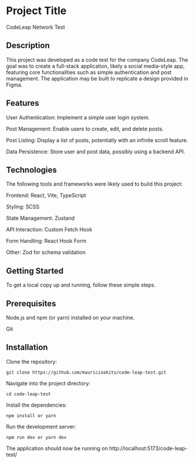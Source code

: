 # Project Title
CodeLeap Network Test

## Description
This project was developed as a code test for the company CodeLeap. The goal was to create a full-stack application, likely a social media-style app, featuring core functionalities such as simple authentication and post management. The application may be built to replicate a design provided in Figma.

## Features
User Authentication: Implement a simple user login system.

Post Management: Enable users to create, edit, and delete posts.

Post Listing: Display a list of posts, potentially with an infinite scroll feature.

Data Persistence: Store user and post data, possibly using a backend API.

## Technologies
The following tools and frameworks were likely used to build this project:

Frontend: React, Vite, TypeScript

Styling: SCSS

State Management: Zustand

API Interaction: Custom Fetch Hook

Form Handling: React Hook Form

Other: Zod for schema validation

## Getting Started
To get a local copy up and running, follow these simple steps.

## Prerequisites
Node.js and npm (or yarn) installed on your machine.

Git

## Installation
Clone the repository:
```
git clone https://github.com/mauricioakito/code-leap-test.git
```
Navigate into the project directory:
```
cd code-leap-test
```
Install the dependencies:
```
npm install or yarn
```
Run the development server:
```
npm run dev or yarn dev
```
The application should now be running on  http://localhost:5173/code-leap-test/
